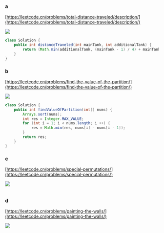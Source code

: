 ### a

[https://leetcode.cn/problems/total-distance-traveled/description/](https://leetcode.cn/problems/total-distance-traveled/description/)

<img src="../images/500/a_500.png">
    
```java
class Solution {
    public int distanceTraveled(int mainTank, int additionalTank) {
        return (Math.min(additionalTank, (mainTank - 1) / 4) + mainTank) * 10;
    }
}
```

### b

[https://leetcode.cn/problems/find-the-value-of-the-partition/](https://leetcode.cn/problems/find-the-value-of-the-partition/)

<img src="../images/500/b_500.png">

```java
class Solution {
    public int findValueOfPartition(int[] nums) {
        Arrays.sort(nums);
        int res = Integer.MAX_VALUE;
        for (int i = 1; i < nums.length; i ++) {
            res = Math.min(res, nums[i] - nums[i - 1]);
        }
        return res;
    }
}
```

### c

[https://leetcode.cn/problems/special-permutations/](https://leetcode.cn/problems/special-permutations/)

<img src="../images/500/c_500.png">

```java

```

### d 

[https://leetcode.cn/problems/painting-the-walls/](https://leetcode.cn/problems/painting-the-walls/)

<img src="../images/500/d_500.png">

```java

```
